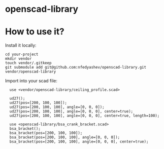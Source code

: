 # openscad-library


How to use it?
=======

Install it locally:

```
cd your-project
mkdir vendor
touch vendor/.gitkeep
git submodule add git@github.com:nfedyashev/openscad-library.git vendor/openscad-library
```

Import into your scad file:

```
  use <vendor/openscad-library/ceiling_profile.scad>

  ud27();
  ud27(pos=[200, 100, 100]);
  ud27(pos=[200, 100, 100], angle=[0, 0, 0]);
  ud27(pos=[200, 100, 100], angle=[0, 0, 0], center=true);
  ud27(pos=[200, 100, 100], angle=[0, 0, 0], center=true, length=100);

  use <openscad-library/bsa_crank_bracket.scad>
  bsa_bracket();
  bsa_bracket(pos=[200, 100, 100]);
  bsa_bracket(pos=[200, 100, 100], angle=[0, 0, 0]);
  bsa_bracket(pos=[200, 100, 100], angle=[0, 0, 0], center=true);
```
